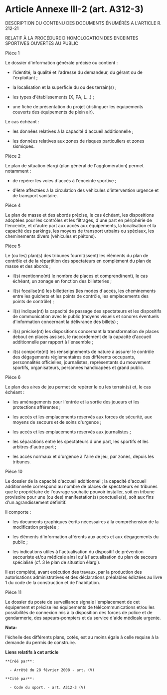 # Article Annexe III-2 (art. A312-3)

DESCRIPTION DU CONTENU DES DOCUMENTS ÉNUMÉRÉS A L'ARTICLE R. 212-21

RELATIF À LA PROCÉDURE D'HOMOLOGATION DES ENCEINTES SPORTIVES OUVERTES AU PUBLIC

Pièce 1

Le dossier d'information générale précise ou contient :

- l'identité, la qualité et l'adresse du demandeur, du gérant ou de l'exploitant ;

- la localisation et la superficie du ou des terrain(s) ;

- les types d'établissements (X, PA, L...) ;

- une fiche de présentation du projet (distinguer les équipements couverts des équipements de plein air).

Le cas échéant :

- les données relatives à la capacité d'accueil additionnelle ;

- les données relatives aux zones de risques particuliers et zones sismiques.

Pièce 2

Le plan de situation élargi (plan général de l'agglomération) permet notamment :

- de repérer les voies d'accès à l'enceinte sportive ;

- d'être affectées à la circulation des véhicules d'intervention urgence et de transport sanitaire.

Pièce 4

Le plan de masse et des abords précise, le cas échéant, les dispositions adoptées pour les contrôles et les filtrages, d'une
part en périphérie de l'enceinte, et d'autre part aux accès aux équipements, la localisation et la capacité des parkings, les
moyens de transport urbains ou spéciaux, les cheminements divers (véhicules et piétons).

Pièce 5

Le (ou les) plan(s) des tribunes fournit(ssent) les éléments du plan de contrôle et de la répartition des spectateurs en
complément du plan de masse et des abords ;

- il(s) mentionne(nt) le nombre de places et comprend(nent), le cas échéant, un zonage en fonction des billetteries ;

- il(s) focalise(nt) les billetteries (les modes d'accès, les cheminements entre les guichets et les points de contrôle, les
emplacements des points de contrôle) ;

- il(s) indique(nt) la capacité de passage des spectateurs et les dispositifs de communication avec le public (moyens visuels
et sonores éventuels d'information concernant la délivrance des billets) ;

- il(s) précise(nt) les dispositions concernant la transformation de places debout en places assises, le raccordement de la
capacité d'accueil additionnelle par rapport à l'ensemble ;

- il(s) comporte(nt) les renseignements de nature à assurer le contrôle des dégagements réglementaires des différents
occupants, personnalités officielles, journalistes, représentants du mouvement sportifs, organisateurs, personnes handicapées
et grand public.

Pièce 6

Le plan des aires de jeu permet de repérer le ou les terrain(s) et, le cas échéant :

- les aménagements pour l'entrée et la sortie des joueurs et les protections afférentes ;

- les accès et les emplacements réservés aux forces de sécurité, aux moyens de secours et de soins d'urgence ;

- les accès et les emplacements réservés aux journalistes ;

- les séparations entre les spectateurs d'une part, les sportifs et les arbitres d'autre part ;

- les accès normaux et d'urgence à l'aire de jeu, par zones, depuis les tribunes.

Pièce 10

Le dossier de la capacité d'accueil additionnel ; la capacité d'accueil additionnelle correspond au nombre de places de
spectateurs en tribunes que le propriétaire de l'ouvrage souhaite pouvoir installer, soit en tribune provisoire pour une (ou
des) manifestation(s) ponctuelle(s), soit aux fins d'un agrandissement définitif.

Il comporte :

- les documents graphiques écrits nécessaires à la compréhension de la modification projetée ;

- les éléments d'information afférents aux accès et aux dégagements du public ;

- les indications utiles à l'actualisation du dispositif de prévention secouriste et/ou médicale ainsi qu'à l'actualisation
du plan de secours spécialisé (cf. 3 le plan de situation élargi).

Il est complété, avant exécution des travaux, par la production des autorisations administratives et des déclarations
préalables édictées au livre 1 du code de la construction et de l'habitation.

Pièce 11

Le dossier du poste de surveillance signale l'emplacement de cet équipement et précise les équipements de télécommunications
et/ou les possibilités de connexion mis à la disposition des forces de police et de gendarmerie, des sapeurs-pompiers et du
service d'aide médicale urgente.

**Nota:**

l'échelle des différents plans, cotés, est au moins égale à celle requise à la demande du permis de construire.

**Liens relatifs à cet article**

	**Créé par**:

	  - Arrêté du 28 février 2008 - art. (V)

	**Cité par**:

	  - Code du sport. - art. A312-3 (V)
